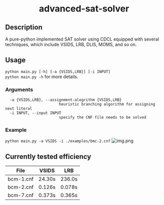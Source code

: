 # <center>advanced-sat-solver</center>
## Description
A pure-python implemented SAT solver using CDCL equipped with several techniques, 
which include VSIDS, LRB, DLIS, MOMS, and so on.

## Usage
```python main.py [-h] [-a {VSIDS,LRB}] [-i INPUT]``` \
`python main.py -h` for more details.

### Arguments
``` -h, --help            show this help message and exit
  -a {VSIDS,LRB}, --assignment-alogrithm {VSIDS,LRB}
                        heuristic branching algorithm for assigning next literal
  -i INPUT, --input INPUT
                        specify the CNF file needs to be solved
```

### Example
```python main.py -a VSIDS -i ./examples/bmc-2.cnf```
![img.png](results/bmc-2-vsids.png)
## Currently tested efficiency
| File      | VSIDS  | LRB    |
|-----------|--------|--------|
| bcm-1.cnf | 24.30s | 236.0s |
| bcm-2.cnf | 0.126s | 0.078s |
| bcm-7.cnf | 0.373s | 0.365s |

